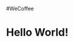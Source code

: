 #WeCoffee
<html>
  <head>
    <title>My First Web Page!</title>
  </head>
  <body>
    <h1>Hello World!</h1>
  </body>
</html>
